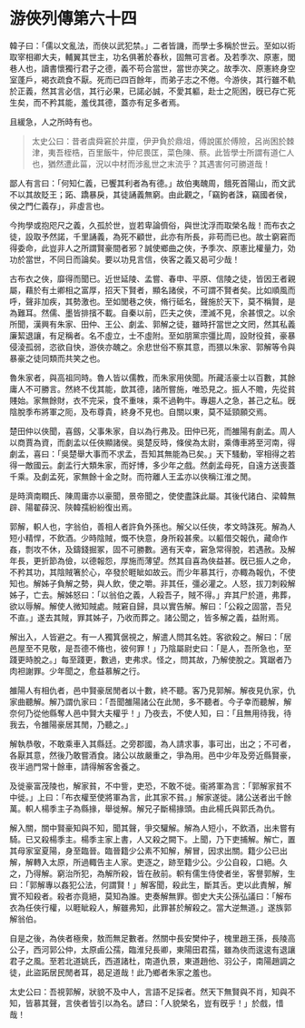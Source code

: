 # 游俠列傳第六十四

韓子曰：「儒以文亂法，而俠以武犯禁。」二者皆譏，而學士多稱於世云。至如以術取宰相卿大夫，輔翼其世主，功名俱著於春秋，固無可言者。及若季次、原憲，閭巷人也，讀書懷獨行君子之德，義不苟合當世，當世亦笑之。故季次、原憲終身空室蓬戶，褐衣疏食不厭。死而已四百餘年，而弟子志之不倦。今游俠，其行雖不軌於正義，然其言必信，其行必果，已諾必誠，不愛其軀，赴士之阨困，旣已存亡死生矣，而不矜其能，羞伐其德，蓋亦有足多者焉。

且緩急，人之所時有也。

> 太史公曰：昔者虞舜窘於井廩，伊尹負於鼎俎，傅說匿於傅險，呂尚困於棘津，夷吾桎梏，百里飯牛，仲尼畏匡，菜色陳、蔡。此皆學士所謂有道仁人也，猶然遭此菑，況以中材而涉亂世之末流乎？其遇害何可勝道哉！

鄙人有言曰：「何知仁義，已饗其利者為有德。」故伯夷醜周，餓死首陽山，而文武不以其故貶王；跖、蹻暴戾，其徒誦義無窮。由此觀之，「竊鉤者誅，竊國者侯，侯之門仁義存」，非虛言也。

今拘學或抱咫尺之義，久孤於世，豈若卑論儕俗，與世沈浮而取榮名哉！而布衣之徒，設取予然諾，千里誦義，為死不顧世，此亦有所長，非苟而已也。故士窮窘而得委命，此豈非人之所謂賢豪間者邪？誠使鄉曲之俠，予季次、原憲比權量力，効功於當世，不同日而論矣。要以功見言信，俠客之義又曷可少哉！

古布衣之俠，靡得而聞已。近世延陵、孟嘗、春申、平原、信陵之徒，皆因王者親屬，藉於有土卿相之富厚，招天下賢者，顯名諸侯，不可謂不賢者矣。比如順風而呼，聲非加疾，其勢激也。至如閭巷之俠，脩行砥名，聲施於天下，莫不稱賢，是為難耳。然儒、墨皆排擯不載。自秦以前，匹夫之俠，湮滅不見，余甚恨之。以余所聞，漢興有朱家、田仲、王公、劇孟、郭解之徒，雖時扞當世之文罔，然其私義廉絜退讓，有足稱者。名不虛立，士不虛附。至如朋黨宗彊比周，設財役貧，豪暴侵淩孤弱，恣欲自快，游俠亦醜之。余悲世俗不察其意，而猥以朱家、郭解等令與暴豪之徒同類而共笑之也。

魯朱家者，與高祖同時。魯人皆以儒教，而朱家用俠聞。所藏活豪士以百數，其餘庸人不可勝言。然終不伐其能，歆其德，諸所嘗施，唯恐見之。振人不贍，先從貧賤始。家無餘財，衣不完采，食不重味，乘不過軥牛。專趨人之急，甚己之私。旣陰脫季布將軍之阨，及布尊貴，終身不見也。自關以東，莫不延頸願交焉。

楚田仲以俠聞，喜劔，父事朱家，自以為行弗及。田仲已死，而雒陽有劇孟。周人以商賈為資，而劇孟以任俠顯諸侯。吳楚反時，條侯為太尉，乘傳車將至河南，得劇孟，喜曰：「吳楚舉大事而不求孟，吾知其無能為已矣。」天下騷動，宰相得之若得一敵國云。劇孟行大類朱家，而好博，多少年之戲。然劇孟母死，自遠方送喪蓋千乘。及劇孟死，家無餘十金之財。而符離人王孟亦以俠稱江淮之閒。

是時濟南瞷氏、陳周庸亦以豪聞，景帝聞之，使使盡誅此屬。其後代諸白、梁韓無辟、陽翟薛況、陝韓孺紛紛復出焉。

郭解，軹人也，字翁伯，善相人者許負外孫也。解父以任俠，孝文時誅死。解為人短小精悍，不飲酒。少時陰賊，慨不快意，身所殺甚衆。以軀借交報仇，藏命作姦，剽攻不休，及鑄錢掘冢，固不可勝數。適有天幸，窘急常得脫，若遇赦。及解年長，更折節為儉，以德報怨，厚施而薄望。然其自喜為俠益甚。旣已振人之命，不矜其功，其陰賊箸於心，卒發於睚眦如故云。而少年慕其行，亦輙為報仇，不使知也。解姊子負解之勢，與人飲，使之嚼。非其任，彊必灌之。人怒，拔刀刺殺解姊子，亡去。解姊怒曰：「以翁伯之義，人殺吾子，賊不得。」弃其尸於道，弗葬，欲以辱解。解使人微知賊處。賊窘自歸，具以實告解。解曰：「公殺之固當，吾兒不直。」遂去其賊，罪其姊子，乃收而葬之。諸公聞之，皆多解之義，益附焉。

解出入，人皆避之。有一人獨箕倨視之，解遣人問其名姓。客欲殺之。解曰：「居邑屋至不見敬，是吾德不脩也，彼何罪！」乃陰屬尉史曰：「是人，吾所急也，至踐更時脫之。」每至踐更，數過，吏弗求。怪之，問其故，乃解使脫之。箕踞者乃肉袒謝罪。少年聞之，愈益慕解之行。

雒陽人有相仇者，邑中賢豪居閒者以十數，終不聽。客乃見郭解。解夜見仇家，仇家曲聽解。解乃謂仇家曰：「吾聞雒陽諸公在此閒，多不聽者。今子幸而聽解，解奈何乃從他縣奪人邑中賢大夫權乎！」乃夜去，不使人知，曰：「且無用待我，待我去，令雒陽豪居其閒，乃聽之。」

解執恭敬，不敢乘車入其縣廷。之旁郡國，為人請求事，事可出，出之；不可者，各厭其意，然後乃敢嘗酒食。諸公以故嚴重之，爭為用。邑中少年及旁近縣賢豪，夜半過門常十餘車，請得解客舍養之。

及徙豪富茂陵也，解家貧，不中訾，吏恐，不敢不徙。衞將軍為言：「郭解家貧不中徙。」上曰：「布衣權至使將軍為言，此其家不貧。」解家遂徙。諸公送者出千餘萬。軹人楊季主子為縣掾，舉徙解。解兄子斷楊掾頭。由此楊氏與郭氏為仇。

解入關，關中賢豪知與不知，聞其聲，爭交驩解。解為人短小，不飲酒，出未嘗有騎。已又殺楊季主。楊季主家上書，人又殺之闕下。上聞，乃下吏捕解。解亡，置其母家室夏陽，身至臨晉。臨晉籍少公素不知解，解冒，因求出關。籍少公已出解，解轉入太原，所過輙告主人家。吏逐之，跡至籍少公。少公自殺，口絕。久之，乃得解。窮治所犯，為解所殺，皆在赦前。軹有儒生侍使者坐，客譽郭解，生曰：「郭解專以姦犯公法，何謂賢！」解客聞，殺此生，斷其舌。吏以此責解，解實不知殺者。殺者亦竟絕，莫知為誰。吏奏解無罪。御史大夫公孫弘議曰：「解布衣為任俠行權，以睚眦殺人，解雖弗知，此罪甚於解殺之。當大逆無道。」遂族郭解翁伯。

自是之後，為俠者極衆，敖而無足數者。然關中長安樊仲子，槐里趙王孫，長陵高公子，西河郭公仲，太原鹵公孺，臨淮兒長卿，東陽田君孺，雖為俠而逡逡有退讓君子之風。至若北道姚氏，西道諸杜，南道仇景，東道趙他、羽公子，南陽趙調之徒，此盜跖居民閒者耳，曷足道哉！此乃鄉者朱家之羞也。

太史公曰：吾視郭解，狀貌不及中人，言語不足採者。然天下無賢與不肖，知與不知，皆慕其聲，言俠者皆引以為名。諺曰：「人貌榮名，豈有旣乎！」於戲，惜哉！
